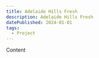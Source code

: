 ```yaml
---
title: Adelaide Hills Fresh
description: Adelaide Hills Fresh
datePublished: 2024-01-01
tags:
  - Project
---
```


Content
